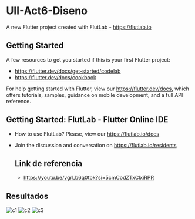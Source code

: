 # UII-Act6-Diseno

A new Flutter project created with FlutLab - https://flutlab.io

## Getting Started

A few resources to get you started if this is your first Flutter project:

- https://flutter.dev/docs/get-started/codelab
- https://flutter.dev/docs/cookbook

For help getting started with Flutter, view our
https://flutter.dev/docs, which offers tutorials,
samples, guidance on mobile development, and a full API reference.

## Getting Started: FlutLab - Flutter Online IDE

- How to use FlutLab? Please, view our https://flutlab.io/docs
- Join the discussion and conversation on https://flutlab.io/residents

  ## Link de referencia
  - https://youtu.be/vgrLb6q0tbk?si=5cmCodZTxClxiRPR

## Resultados
![c1](https://github.com/BerthaAreliFuentesRodriguez/Act6-DisenoUI/assets/143548448/7f9bb4aa-c425-4fd8-a226-7a19d14a6b71) ![c2](https://github.com/BerthaAreliFuentesRodriguez/Act6-DisenoUI/assets/143548448/e81b64af-9030-4584-8ade-94acf738f4e1) ![c3](https://github.com/BerthaAreliFuentesRodriguez/Act6-DisenoUI/assets/143548448/14dd46ea-6265-4248-8482-6d9d6089d258)
